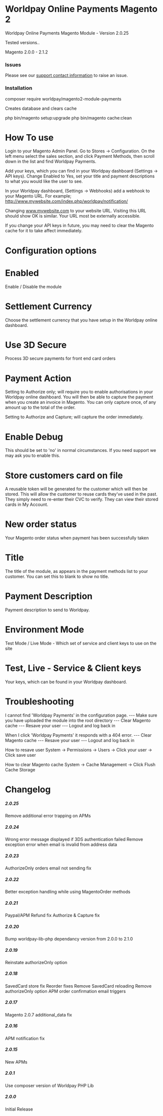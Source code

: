 Worldpay Online Payments Magento 2
==================

Worldpay Online Payments Magento Module - Version 2.0.25

Tested versions..

Magento 2.0.0 - 2.1.2

### Issues
Please see our [support contact information]( https://developer.worldpay.com/jsonapi/faq/articles/how-can-i-contact-you-for-support) to raise an issue.

### Installation

composer require worldpay/magento2-module-payments

Creates database and clears cache

php bin/magento setup:upgrade
php bin/magento cache:clean


How To use
================
Login to your Magento Admin Panel.
Go to Stores -> Configuration.
On the left menu select the sales section, and click Payment Methods, then scroll down in the list and find Worldpay Payments.

Add your keys, which you can find in your Worldpay dashboard (Settings -> API keys). Change Enabled to Yes, set your title and payment descriptions to what you would like the user to see.

In your Worldpay dashboard, (Settings -> Webhooks) add a webhook to your Magento URL.
For example;
http://www.mywebsite.com/index.php/worldpay/notification/

Changing www.mywebsite.com to your website URL. Visiting this URL should show OK is similar. Your URL most be externally accessible.

If you change your API keys in future, you may need to clear the Magento cache for it to take affect immediately.

Configuration options
================

Enabled
=====
Enable / Disable the module

Settlement Currency
=====
Choose the settlement currency that you have setup in the Worldpay online dashboard.

Use 3D Secure
=====
Process 3D secure payments for front end card orders

Payment Action
=====
Setting to Authorize only; will require you to enable authorisations in your Worldpay online dashboard.
You will then be able to capture the payment when you create an invoice in Magento.
You can only capture once, of any amount up to the total of the order.

Setting to Authorize and Capture; will capture the order immediately.

Enable Debug
=====
This should be set to 'no' in normal circumstances. If you need support we may ask you to enable this.

Store customers card on file
=====
A reusable token will be generated for the customer which will then be stored. This will allow the customer to reuse cards they've used in the past. They simply need to re-enter their CVC to verify. They can view their stored cards in My Account.

New order status
=====
Your Magento order status when payment has been successfully taken

Title
=====
The title of the module, as appears in the payment methods list to your customer. You can set this to blank to show no title.

Payment Description
=====
Payment description to send to Worldpay.

Environment Mode
=====
Test Mode / Live Mode -
Which set of service and client keys to use on the site

Test, Live - Service & Client keys
=====
Your keys, which can be found in your Worldpay dashboard.

Troubleshooting
=================
I cannot find 'Worldpay Payments' in the configuration page.
--- Make sure you have uploaded the module into the root directory
--- Clear Magento cache
--- Resave your user
--- Logout and log back in

When I click 'Worldpay Payments' it responds with a 404 error.
--- Clear Magento cache
--- Resave your user
--- Logout and log back in

How to resave user
System -> Permissions -> Users -> Click your user -> Click save user

How to clear Magento cache
System -> Cache Management -> Click Flush Cache Storage


Changelog
================

##### 2.0.25
Remove additional error trapping on APMs

##### 2.0.24
Wrong error message displayed if 3DS authentication failed
Remove exception error when email is invalid from address data

##### 2.0.23
AuthorizeOnly orders email not sending fix

##### 2.0.22
Better exception handling while using MagentoOrder methods

##### 2.0.21
Paypal/APM Refund fix
Authorize & Capture fix

##### 2.0.20
Bump worldpay-lib-php dependancy version from 2.0.0 to 2.1.0

##### 2.0.19
Reinstate authorizeOnly option

##### 2.0.18
SavedCard store fix
Reorder fixes
Remove SavedCard reloading
Remove authorizeOnly option
APM order confirmation email triggers

##### 2.0.17
Magento 2.0.7 additional_data fix

##### 2.0.16
APM notification fix

##### 2.0.15
New APMs

##### 2.0.1
Use composer version of Worldpay PHP Lib

##### 2.0.0
Initial Release
